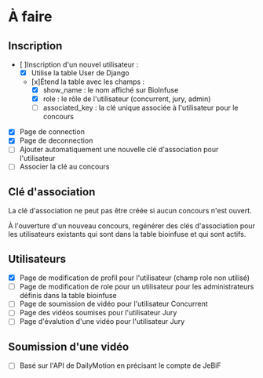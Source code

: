 # À faire

## Inscription

* [ ]Inscription d'un nouvel utilisateur :
    * [x] Utilise la table User de Django
    * [x]Étend la table avec les champs :
        * [x] show_name : le nom affiché sur BioInfuse
        * [x] role : le rôle de l'utilisateur  (concurrent, jury, admin)
        * [ ] associated_key : la clé unique associée à  l'utilisateur pour le concours
* [x] Page de connection
* [x] Page de deconnection
* [ ] Ajouter automatiquement une nouvelle clé d'association pour l'utilisateur
* [ ] Associer la clé au concours

## Clé d'association

La clé d'association ne peut pas être créée si aucun concours n'est ouvert.

À l'ouverture d'un nouveau concours, regénérer des clés d'association pour
les utilisateurs existants qui sont dans la table bioinfuse et qui sont actifs.

## Utilisateurs

* [x] Page de modification de profil pour l'utilisateur (champ role non utilisé)
* [ ] Page de modification de role pour un utilisateur pour les administrateurs
définis dans la table bioinfuse
* [ ] Page de soumission de vidéo pour l'utilisateur Concurrent
* [ ] Page des vidéos soumises pour l'utilisateur Jury
* [ ] Page d'évalution d'une vidéo pour l'utilisateur Jury

## Soumission d'une vidéo

* [ ] Basé sur l'API de DailyMotion en précisant le compte de JeBiF